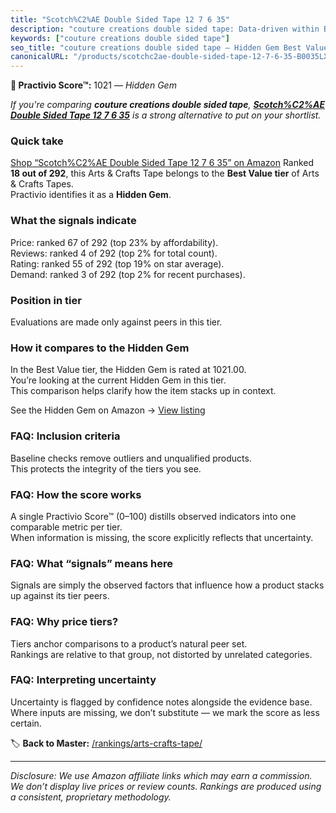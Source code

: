 ```yaml
---
title: "Scotch%C2%AE Double Sided Tape 12 7 6 35"
description: "couture creations double sided tape: Data-driven within Best Value ranking using the Practivio Score™. Positioned by quality, value, demand, findability, momen…"
keywords: ["couture creations double sided tape"]
seo_title: "couture creations double sided tape — Hidden Gem Best Value (2025)"
canonicalURL: "/products/scotchc2ae-double-sided-tape-12-7-6-35-B0035LXTYU/"
---
```


**💎 Practivio Score™:** 1021 — _Hidden Gem_


*If you're comparing **couture creations double sided tape**, **[Scotch%C2%AE Double Sided Tape 12 7 6 35](https://www.amazon.com/dp/B0035LXTYU?tag=practivio-20)** is a strong alternative to put on your shortlist.*
### Quick take
[Shop “Scotch%C2%AE Double Sided Tape 12 7 6 35” on Amazon](https://www.amazon.com/dp/B0035LXTYU?tag=practivio-20)
Ranked **18 out of 292**, this Arts & Crafts Tape belongs to the **Best Value tier** of Arts & Crafts Tapes.  
Practivio identifies it as a **Hidden Gem**.

### What the signals indicate
Price: ranked 67 of 292 (top 23% by affordability).  
Reviews: ranked 4 of 292 (top 2% for total count).  
Rating: ranked 55 of 292 (top 19% on star average).  
Demand: ranked 3 of 292 (top 2% for recent purchases).

### Position in tier
Evaluations are made only against peers in this tier.

### How it compares to the Hidden Gem
In the Best Value tier, the Hidden Gem is rated at 1021.00.  
You’re looking at the current Hidden Gem in this tier.  
This comparison helps clarify how the item stacks up in context.  

See the Hidden Gem on Amazon → [View listing](https://www.amazon.com/dp/B0035LXTYU?tag=practivio-20)

### FAQ: Inclusion criteria
Baseline checks remove outliers and unqualified products.  
This protects the integrity of the tiers you see.

### FAQ: How the score works
A single Practivio Score™ (0–100) distills observed indicators into one comparable metric per tier.  
When information is missing, the score explicitly reflects that uncertainty.

### FAQ: What “signals” means here
Signals are simply the observed factors that influence how a product stacks up against its tier peers.

### FAQ: Why price tiers?
Tiers anchor comparisons to a product’s natural peer set.  
Rankings are relative to that group, not distorted by unrelated categories.

### FAQ: Interpreting uncertainty
Uncertainty is flagged by confidence notes alongside the evidence base.  
Where inputs are missing, we don’t substitute — we mark the score as less certain.


🏷️ **Back to Master:** [/rankings/arts-crafts-tape/](/rankings/arts-crafts-tape/)

---
_Disclosure: We use Amazon affiliate links which may earn a commission. We don’t display live prices or review counts. Rankings are produced using a consistent, proprietary methodology._
